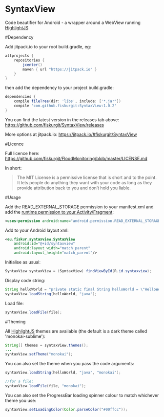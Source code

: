 # SyntaxView
Code beautifier for Android - a wrapper around a WebView running [HighlightJS](https://highlightjs.org/)

#Dependency

Add jitpack.io to your root build.gradle, eg:

```groovy
allprojects {
    repositories {
        jcenter()
        maven { url "https://jitpack.io" }
    }
}
```

then add the dependency to your project build.gradle:

```groovy
dependencies {
    compile fileTree(dir: 'libs', include: ['*.jar'])
    compile 'com.github.fiskurgit:SyntaxView:1.0.2'
}
```
You can find the latest version in the releases tab above: https://github.com/fiskurgit/SyntaxView/releases

More options at jitpack.io: https://jitpack.io/#fiskurgit/SyntaxView

#Licence

Full licence here: https://github.com/fiskurgit/FloodMonitoring/blob/master/LICENSE.md

In short:

> The MIT License is a permissive license that is short and to the point. It lets people do anything they want with your code as long as they provide attribution back to you and don’t hold you liable.

#Usage

Add the READ_EXTERNAL_STORAGE permission to your manifest.xml and add the [runtime permission to your Activity/Fragment](https://developer.android.com/training/permissions/requesting.html):

```xml
<uses-permission android:name="android.permission.READ_EXTERNAL_STORAGE"/>
```

Add to your Android layout xml:
```xml
<eu.fiskur.syntaxview.SyntaxView
    android:id="@+id/syntaxview"
    android:layout_width="match_parent"
    android:layout_height="match_parent"/>
```

Initialise as usual:
```java
SyntaxView syntaxView = (SyntaxView) findViewById(R.id.syntaxview);
```

Display code string:
```java
String helloWorld = "private static final String helloWorld = \"HelloWorld!\";";
syntaxView.loadString(helloWorld, "java");
```

Load file:
```java
syntaxView.loadFile(file);
```

#Theming

All [HighlightJS](https://highlightjs.org/) themes are available (the default is a dark theme called 'monokai-sublime'):
```java
String[] themes = syntaxView.themes();
...
syntaxView.setTheme("monokai");
```

You can also set the theme when you pass the code arguments:
```java
syntaxView.loadString(helloWorld, "java", "monokai");

//for a file:
syntaxView.loadFile(file, "monokai");
```

You can also set the ProgressBar loading spinner colour to match whichever theme you use:
```java
syntaxView.setLoadingColor(Color.parseColor("#00ffcc"));
```

